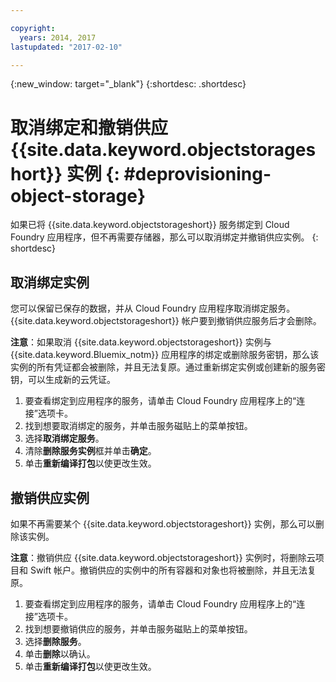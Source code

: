 ```yaml
---

copyright:
  years: 2014, 2017
lastupdated: "2017-02-10"

---
```

{:new_window: target="_blank"}
{:shortdesc: .shortdesc}

# 取消绑定和撤销供应 {{site.data.keyword.objectstorageshort}} 实例 {: #deprovisioning-object-storage}

如果已将 {{site.data.keyword.objectstorageshort}} 服务绑定到 Cloud Foundry 应用程序，但不再需要存储器，那么可以取消绑定并撤销供应实例。
{: shortdesc}


## 取消绑定实例

您可以保留已保存的数据，并从 Cloud Foundry 应用程序取消绑定服务。{{site.data.keyword.objectstorageshort}} 帐户要到撤销供应服务后才会删除。

**注意**：如果取消 {{site.data.keyword.objectstorageshort}} 实例与 {{site.data.keyword.Bluemix_notm}} 应用程序的绑定或删除服务密钥，那么该实例的所有凭证都会被删除，并且无法复原。通过重新绑定实例或创建新的服务密钥，可以生成新的云凭证。

1. 要查看绑定到应用程序的服务，请单击 Cloud Foundry 应用程序上的“连接”选项卡。
2. 找到想要取消绑定的服务，并单击服务磁贴上的菜单按钮。
3. 选择**取消绑定服务**。
4. 清除**删除服务实例**框并单击**确定**。
5. 单击**重新编译打包**以使更改生效。



## 撤销供应实例

如果不再需要某个 {{site.data.keyword.objectstorageshort}} 实例，那么可以删除该实例。

**注意**：撤销供应 {{site.data.keyword.objectstorageshort}} 实例时，将删除云项目和 Swift 帐户。撤销供应的实例中的所有容器和对象也将被删除，并且无法复原。

1. 要查看绑定到应用程序的服务，请单击 Cloud Foundry 应用程序上的“连接”选项卡。
2. 找到想要撤销供应的服务，并单击服务磁贴上的菜单按钮。
3. 选择**删除服务**。
4. 单击**删除**以确认。
5. 单击**重新编译打包**以使更改生效。
